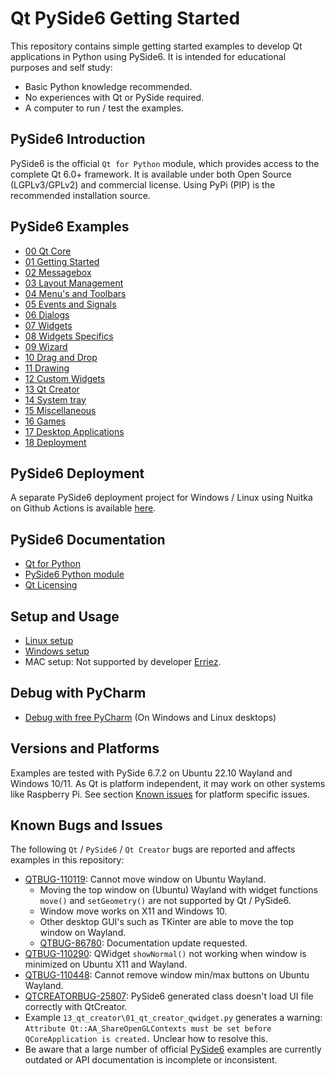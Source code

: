 # Qt PySide6 Getting Started

This repository contains simple getting started examples to develop Qt
applications in Python using PySide6. It is intended for educational purposes
and self study:

- Basic Python knowledge recommended.
- No experiences with Qt or PySide required.
- A computer to run / test the examples.

## PySide6 Introduction

PySide6 is the official `Qt for Python` module, which provides access to the
complete Qt 6.0+ framework. It is available under both Open Source 
(LGPLv3/GPLv2) and commercial license. Using PyPi (PIP) is the recommended
installation source.

## PySide6 Examples

- [00 Qt Core](00_qt_core/README.md)
- [01 Getting Started](01_gettings_started/README.md)
- [02 Messagebox](02_messagebox/README.md)
- [03 Layout Management](03_layout_management/README.md)
- [04 Menu's and Toolbars](04_menus_toolbars/README.md)
- [05 Events and Signals](05_events_and_signals/README.md)
- [06 Dialogs](06_dialogs/README.md)
- [07 Widgets](07_widgets/README.md)
- [08 Widgets Specifics](08_widgets_specifics/README.md)
- [09 Wizard](09_wizard/README.md)
- [10 Drag and Drop](10_drag_and_drop/README.md)
- [11 Drawing](11_drawing/README.md)
- [12 Custom Widgets](12_custom_widgets/README.md)
- [13 Qt Creator](13_qt_creator/README.md)
- [14 System tray](14_system_tray/README.md)
- [15 Miscellaneous](15_misc/README.md)
- [16 Games](16_games/README.md)
- [17 Desktop Applications](17_desktop_apps/README.md)
- [18 Deployment](18_deployment/README.md)

## PySide6 Deployment

A separate PySide6 deployment project for Windows / Linux using Nuitka on
Github Actions is available 
[here](https://github.com/Erriez/pyside6-nuitka-deployment). 

## PySide6 Documentation

- [Qt for Python](https://doc.qt.io/qtforpython/)
- [PySide6 Python module](https://pypi.org/project/PySide6/)
- [Qt Licensing](https://www.qt.io/licensing/)

## Setup and Usage

- [Linux setup](SETUP_LINUX.md)
- [Windows setup](SETUP_WINDOWS.md)
- MAC setup: Not supported by developer [Erriez](https://github.com/Erriez/).

## Debug with PyCharm

- [Debug with free PyCharm](SETUP_PyCharm.md) (On Windows and Linux desktops)

## Versions and Platforms

Examples are tested with PySide 6.7.2 on Ubuntu 22.10 Wayland and
Windows 10/11.
As Qt is platform independent, it may work on other systems like Raspberry Pi.
See section [Known issues](https://github.com/Erriez/pyside6-getting-started#known-issues) 
for platform specific issues.

## Known Bugs and Issues

The following `Qt` / `PySide6` / `Qt Creator` bugs are reported and affects 
examples in this repository:

- [QTBUG-110119](https://bugreports.qt.io/browse/QTBUG-110119): Cannot move 
  window on Ubuntu Wayland.
  - Moving the top window on (Ubuntu) Wayland with widget functions `move()` and 
  `setGeometry()` are not supported by Qt / PySide6.
  - Window move works on X11 and Windows 10.
  - Other desktop GUI's such as TKinter are able to move the top window on 
    Wayland.
  - [QTBUG-86780](https://bugreports.qt.io/browse/QTBUG-86780): Documentation
    update requested.
- [QTBUG-110290](https://bugreports.qt.io/browse/QTBUG-110290): QWidget 
  `showNormal()` not working when window is minimized on Ubuntu X11 and Wayland.
- [QTBUG-110448](https://bugreports.qt.io/browse/QTBUG-110448): Cannot remove 
  window min/max buttons on Ubuntu Wayland.
- [QTCREATORBUG-25807](https://bugreports.qt.io/browse/QTCREATORBUG-25807):
  PySide6 generated class doesn't load UI file correctly with QtCreator.
- Example `13_qt_creator\01_qt_creator_qwidget.py` generates a warning:
  `Attribute Qt::AA_ShareOpenGLContexts must be set before QCoreApplication is created.`
  Unclear how to resolve this.
- Be aware that a large number of official
  [PySide6](https://doc.qt.io/qtforpython/) examples are currently outdated or 
  API documentation is incomplete or inconsistent.
